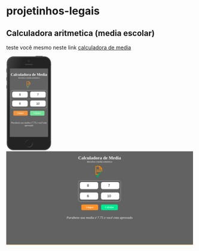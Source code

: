 # projetinhos-legais

## Calculadora aritmetica (media escolar)

 <p>teste você mesmo neste link <a href="http://calculadora-de-media.surge.sh/">calculadora de media</a></p>
<p> <img width="120" heith="300" src="calculadora-de-media/img/mobile.png"> <img width="500" src="calculadora-de-media/img/desktop.png"> </p>

